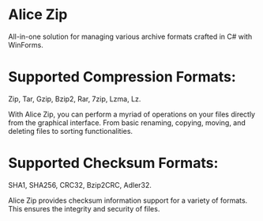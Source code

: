 # Alice Zip
All-in-one solution for managing various archive formats crafted in C# with WinForms.

# Supported Compression Formats:

Zip, Tar, Gzip, Bzip2, Rar, 7zip, Lzma, Lz.

With Alice Zip, you can perform a myriad of operations on your files directly from the graphical interface. 
From basic renaming, copying, moving, and deleting files to sorting functionalities.

# Supported Checksum Formats:

SHA1, SHA256, CRC32, Bzip2CRC, Adler32.

Alice Zip provides checksum information support for a variety of formats.
This ensures the integrity and security of files.
